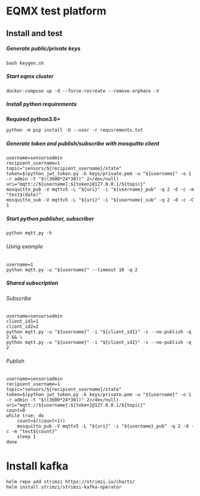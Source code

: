 EQMX test platform
==================================================

Install and test
--------------------------------------------------

##### Generate public/private keys

    bash keygen.sh

##### Start eqmx cluster

    docker-compose up -d --force-recreate --remove-orphans -V

##### Install python requirements

**Required python3.6+**

    python -m pip install -U --user -r requirements.txt

##### Generate token and publish/subscribe with mosquitto client

    username=sensorsadmin
    recipient_username=1
    topic="sensors/${recipient_username}/state"
    token=$(python jwt_token.py -k keys/private.pem -u "${username}" -o 1 -r admin -t "$((3600*24*30))" 2>/dev/null)
    uri="mqtt://${username}:${token}@127.0.0.1/${topic}"
    mosquitto_pub -V mqttv5 -L "${uri}" -i "${username}_pub" -q 2 -d -c -m "test$(date)"
    mosquitto_sub -V mqttv5 -L "${uri}" -i "${username}_sub" -q 2 -d -c -C 1

##### Start python publisher, subscriber

    python mqtt.py -h

###### Using example

    username=1
    python mqtt.py -u "${username}" --timeout 10 -q 2

##### Shared subscription

###### Subscribe

    username=sensorsadmin
    client_id1=1
    client_id2=2
    python mqtt.py -u "${username}" -i "${client_id1}" -s --no-publish -q 2 && \
    python mqtt.py -u "${username}" -i "${client_id2}" -s --no-publish -q 2

###### Publish
    username=sensorsadmin
    recipient_username=1
    topic="sensors/${recipient_username}/state"
    token=$(python jwt_token.py -k keys/private.pem -u "${username}" -o 1 -r admin -t "$((3600*24*30))" 2>/dev/null)
    uri="mqtt://${username}:${token}@127.0.0.1/${topic}"
    count=0
    while true; do
        count=$((count+1))
        mosquitto_pub -V mqttv5 -L "${uri}" -i "${username}_pub" -q 2 -d -c -m "test${count}"
        sleep 1
    done


Install kafka
=============================

    helm repo add strimzi https://strimzi.io/charts/
    helm install strimzi/strimzi-kafka-operator
